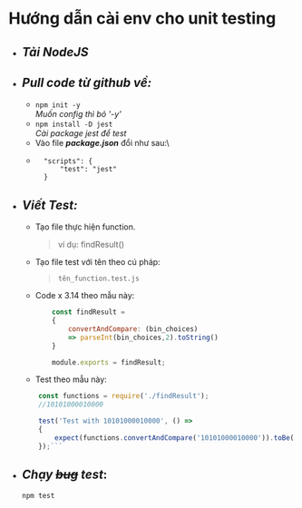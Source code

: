 # Hướng dẫn cài env cho unit testing
- ## *Tải NodeJS*
- ## *Pull code từ github về:*
    -  `npm init -y`\
        *Muốn config thì bỏ '-y'*
    - `npm install -D jest`\
        *Cài package jest để test*
    - Vào file ***package.json*** đổi như sau:\
    -       "scripts": {
                "test": "jest"
            }
    
- ## *Viết Test:*
    - Tạo file thực hiện function.
        > ví dụ: findResult()
    - Tạo file test với tên theo cú pháp:
        >`tên_function.test.js`
    - Code x 3.14 theo mẫu này:
        ```js
            const findResult = 
            { 
                convertAndCompare: (bin_choices) 
                => parseInt(bin_choices,2).toString()
            }

            module.exports = findResult;
    - Test theo mẫu này: 
    ```js
        const functions = require('./findResult');
        //10101000010000

        test('Test with 10101000010000', () =>
        {
            expect(functions.convertAndCompare('10101000010000')).toBe('10768');
        });```

- ## *Chạy ~~bug~~ test*:
    `npm test`
